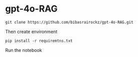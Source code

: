 # gpt-4o-RAG
```
git clone https://github.com/bibasrairockz/gpt-4o-RAG.git
```
Then create environment  

```
pip install -r requiremtns.txt  
```
Run the notebook
